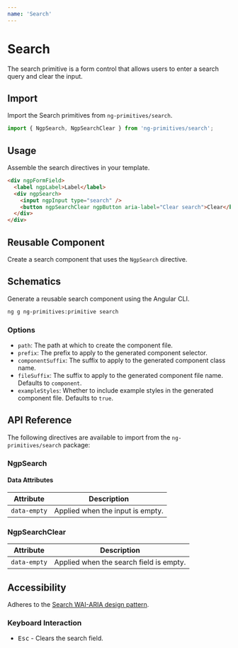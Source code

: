 ```yaml
---
name: 'Search'
---
```


# Search

The search primitive is a form control that allows users to enter a search query and clear the input.

<docs-example name="search"></docs-example>

## Import

Import the Search primitives from `ng-primitives/search`.

```ts
import { NgpSearch, NgpSearchClear } from 'ng-primitives/search';
```

## Usage

Assemble the search directives in your template.

```html
<div ngpFormField>
  <label ngpLabel>Label</label>
  <div ngpSearch>
    <input ngpInput type="search" />
    <button ngpSearchClear ngpButton aria-label="Clear search">Clear</button>
  </div>
</div>
```

## Reusable Component

Create a search component that uses the `NgpSearch` directive.

<docs-snippet name="search"></docs-snippet>

## Schematics

Generate a reusable search component using the Angular CLI.

```bash npm
ng g ng-primitives:primitive search
```

### Options

- `path`: The path at which to create the component file.
- `prefix`: The prefix to apply to the generated component selector.
- `componentSuffix`: The suffix to apply to the generated component class name.
- `fileSuffix`: The suffix to apply to the generated component file name. Defaults to `component`.
- `exampleStyles`: Whether to include example styles in the generated component file. Defaults to `true`.

## API Reference

The following directives are available to import from the `ng-primitives/search` package:

### NgpSearch

<api-docs name="NgpSearch"></api-docs>

#### Data Attributes

| Attribute    | Description                      |
| ------------ | -------------------------------- |
| `data-empty` | Applied when the input is empty. |

### NgpSearchClear

<api-docs name="NgpSearchClear"></api-docs>

| Attribute    | Description                             |
| ------------ | --------------------------------------- |
| `data-empty` | Applied when the search field is empty. |

## Accessibility

Adheres to the [Search WAI-ARIA design pattern](https://www.w3.org/TR/wai-aria-1.2/#searchbox).

### Keyboard Interaction

- <kbd>Esc</kbd> - Clears the search field.
